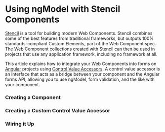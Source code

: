 # Using ngModel with Stencil Components

[Stencil](https://stenciljs.com) is a tool for building modern Web Components. Stencil combines some of the best features from traditional frameworks, but outputs 100% standards-compliant Custom Elements, part of the Web Component spec. The Web Component collections created with Stencil can then be used in projects that use any application framework, including no framework at all.

This article explains how to integrate your Web Components into forms on [Angular](https://angular.io) projects using [Control Value Accessors](https://angular.io/api/forms/ControlValueAccessor). A control value accessor is an interface that acts as a bridge between your component and the Angular forms API, allowing you to use ngModel, form validation, and the like with your component.


### Creating a Component

### Creating a Custom Control Value Accessor

### Wiring it Up
